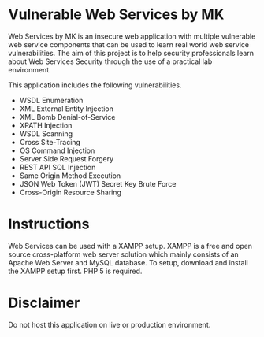 # Vulnerable Web Services by MK


Web Services by MK is an insecure web application with multiple vulnerable web service components that can be used to learn real world web service vulnerabilities. The aim of this project is to help security professionals learn about Web Services Security through the use of a practical lab environment.



This application includes the following vulnerabilities.

+ WSDL Enumeration
+ XML External Entity Injection
+ XML Bomb Denial-of-Service
+ XPATH Injection
+ WSDL Scanning
+ Cross Site-Tracing
+ OS Command Injection
+ Server Side Request Forgery
+ REST API SQL Injection
+ Same Origin Method Execution
+ JSON Web Token (JWT) Secret Key Brute Force
+ Cross-Origin Resource Sharing




# Instructions
Web Services can be used with a XAMPP setup. XAMPP is a free and open source cross-platform web server solution which mainly consists of an Apache Web Server and MySQL database. To setup, download and install the XAMPP setup first. 
PHP 5 is required.

# Disclaimer
Do not host this application on live or production environment.


